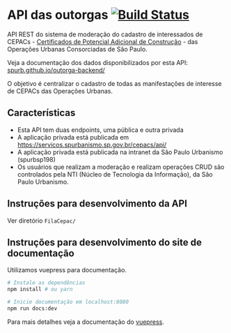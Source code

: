 # API das outorgas [![Build Status](https://travis-ci.org/SPURB/outorga-backend.svg?branch=master)](https://travis-ci.org/SPURB/outorga-backend)

API REST do sistema de moderação do cadastro de interessados de CEPACs - [Certificados de Potencial Adicional de Construção](https://www.prefeitura.sp.gov.br/cidade/secretarias/urbanismo/sp_urbanismo/cepac/index.php?p=19456) - das Operações Urbanas Consorciadas de São Paulo.

Veja a documentação dos dados disponibilizados por esta API:
[spurb.github.io/outorga-backend/](http://spurb.github.io/outorga-backend/)

O objetivo é centralizar o cadastro de todas as manifestações de interesse de CEPACs das Operações Urbanas.

## Características
 - Esta API tem duas endpoints, uma pública e outra privada 
 - A aplicação privada está publicada em https://servicos.spurbanismo.sp.gov.br/cepacs/api/
 - A aplicação privada está publicada na intranet da São Paulo Urbanismo (spurbsp198)
 - Os usuários que realizam a moderação e realizam operações CRUD são controlados pela NTI (Núcleo de Tecnologia da Informação), da São Paulo Urbanismo.

## Instruções para desenvolvimento da API
Ver diretório `FilaCepac/`

## Instruções para desenvolvimento do site de documentação
Utilizamos vuepress para documentação. 
```bash
# Instale as dependências
npm install # ou yarn

# Inicie documentação em localhost:8080
npm run docs:dev
```
Para mais detalhes veja a documentação do [vuepress](https://vuepress.vuejs.org/).
